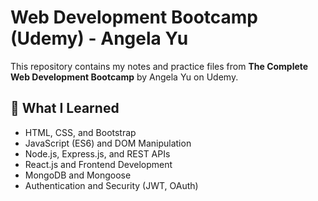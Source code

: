 # Web Development Bootcamp (Udemy) - Angela Yu  

This repository contains my notes and practice files from **The Complete Web Development Bootcamp** by Angela Yu on Udemy.  

## 📌 What I Learned  
- HTML, CSS, and Bootstrap  
- JavaScript (ES6) and DOM Manipulation  
- Node.js, Express.js, and REST APIs  
- React.js and Frontend Development  
- MongoDB and Mongoose  
- Authentication and Security (JWT, OAuth)  

